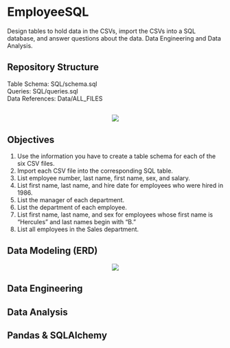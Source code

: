 # EmployeeSQL
Design tables to hold data in the CSVs, import the CSVs into a SQL database, and answer questions about the data. Data Engineering and Data Analysis.

## Repository Structure
Table Schema: SQL/schema.sql  
Queries: SQL/queries.sql  
Data References: Data/ALL_FILES  
##  
<p align="center">
  <img src="https://i.imgur.com/EEgqAQf.png">
</p>

## Objectives  
1. Use the information you have to create a table schema for each of the six CSV files.
2. Import each CSV file into the corresponding SQL table.
3. List employee number, last name, first name, sex, and salary.
4. List first name, last name, and hire date for employees who were hired in 1986.
5. List the manager of each department.
6. List the department of each employee.
7. List first name, last name, and sex for employees whose first name is “Hercules” and last names begin with “B.”
8. List all employees in the Sales department.

## Data Modeling (ERD)
<p align="center">
  <img src="https://i.imgur.com/AmnTlrJ.png">
</p>

## Data Engineering 

## Data Analysis 

## Pandas & SQLAlchemy 
